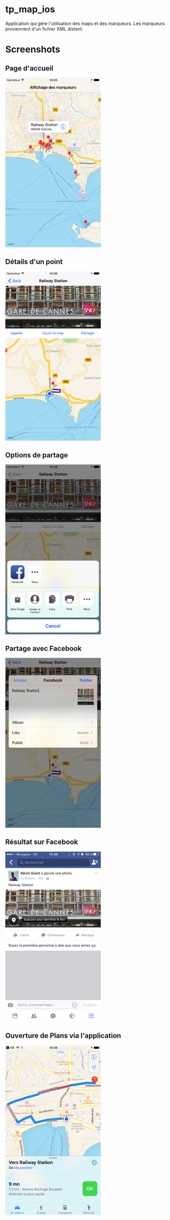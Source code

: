 # tp_map_ios
Application qui gère l'utilisation des maps et des marqueurs. Les marqueurs proviennent d'un fichier XML distant.

# Screenshots

## Page d'accueil
<img src="https://raw.githubusercontent.com/kevinguiot/tp_map_ios/master/screenshots/home.png" width="300">

## Détails d'un point
<img src="https://raw.githubusercontent.com/kevinguiot/tp_map_ios/master/screenshots/detail.png" width="300">

## Options de partage
<img src="https://github.com/kevinguiot/tp_map_ios/blob/master/screenshots/share.png" width="300">

## Partage avec Facebook 
<img src="https://github.com/kevinguiot/tp_map_ios/blob/master/screenshots/shareFacebook.png" width="300">

## Résultat sur Facebook
<img src="https://github.com/kevinguiot/tp_map_ios/blob/master/screenshots/facebook.png" width="300">

## Ouverture de Plans via l'application
<img src="https://github.com/kevinguiot/tp_map_ios/blob/master/screenshots/plan.png" width="300">
